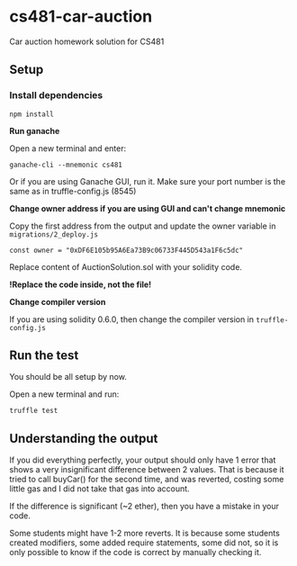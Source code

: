 # cs481-car-auction
Car auction homework solution for CS481

## Setup
### Install dependencies

```
npm install
```

**Run ganache**

Open a new terminal and enter:
```
ganache-cli --mnemonic cs481
```
Or if you are using Ganache GUI, run it. Make sure your port number is the same as in truffle-config.js (8545)

**Change owner address if you are using GUI and can't change mnemonic**

Copy the first address from the output and update the owner variable in `migrations/2_deploy.js`
```
const owner = "0xDF6E105b95A6Ea73B9c06733F445D543a1F6c5dc"
```

Replace content of AuctionSolution.sol with your solidity code. 

**!Replace the code inside, not the file!**

**Change compiler version**

If you are using solidity 0.6.0, then change the compiler version in `truffle-config.js`

## Run the test

You should be all setup by now.

Open a new terminal and run:
```
truffle test
```

## Understanding the output

If you did everything perfectly, your output should only have 1 error that shows a very insignificant difference between 2 values.
That is because it tried to call buyCar() for the second time, and was reverted, costing some little gas and I did not take that gas into account.

If the difference is significant (~2 ether), then you have a mistake in your code.

Some students might have 1-2 more reverts. It is because some students created modifiers, some added require statements, some did not, so it is only possible to know if the code is correct by manually checking it.
